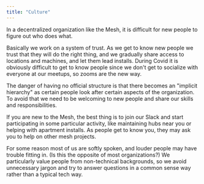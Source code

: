 ```yaml
---
title: "Culture"
---
```


In a decentralized organization like the Mesh, it is difficult for new people to figure out who does what. 

Basically we work on a system of trust. As we get to know new people we trust that they will do the right thing, and we gradually share access to locations and machines, and let them lead installs. During Covid it is obviously difficult to get to know people since we don't get to socialize with everyone at our meetups, so zooms are the new way.

The danger of having no official structure is that there becomes an "implicit hierarchy" as certain people look after certain aspects of the organization. To avoid that we need to be welcoming to new people and share our skills and responsibilities.

If you are new to the Mesh, the best thing is to join our Slack and start participating in some particular activity, like maintaining hubs near you or helping with apartment installs. As people get to know you, they may ask you to help on other mesh projects. 

For some reason most of us are softly spoken, and louder people may have trouble fitting in. (Is this the opposite of most organizations?) We particularly value people from non-technical backgrounds, so we avoid unnecessary jargon and try to answer questions in a common sense way rather than a typical tech way.

